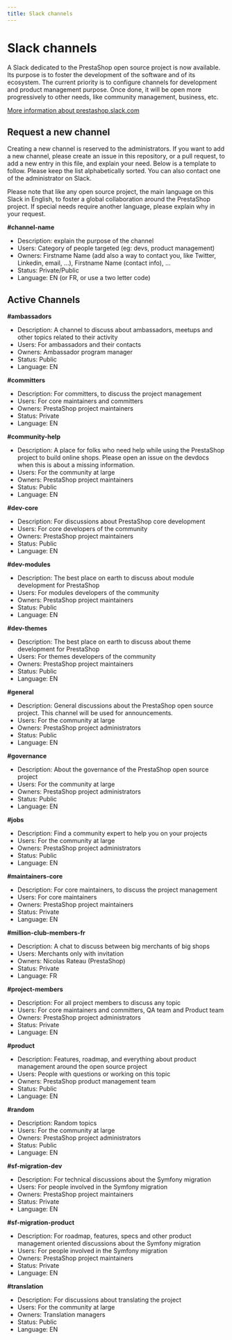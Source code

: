 ```yaml
---
title: Slack channels
---
```


# Slack channels

A Slack dedicated to the PrestaShop open source project is now available. Its purpose is to foster the development of the software and of its ecosystem. The current priority is to configure channels for development and product management purpose. Once done, it will be open more progressively to other needs, like community management, business, etc.

[More information about prestashop.slack.com](https://github.com/PrestaShop/open-source/blob/master/slack/readme.md)

## Request a new channel

Creating a new channel is reserved to the administrators. If you want to add a new channel, please create an issue in this repository, or a pull request, to add a new entry in this file, and explain your need. Below is a template to follow. Please keep the list alphabetically sorted. You can also contact one of the administrator on Slack.

Please note that like any open source project, the main language on this Slack in English, to foster a global collaboration around the PrestaShop project. If special needs require another language, please explain why in your request.

**#channel-name**
- Description: explain the purpose of the channel
- Users: Category of people targeted (eg: devs, product management)
- Owners: Firstname Name (add also a way to contact you, like Twitter, Linkedin, email, ...), Firstname Name (contact info), ...
- Status: Private/Public
- Language: EN (or FR, or use a two letter code)


## Active Channels

**#ambassadors**
- Description: A channel to discuss about ambassadors, meetups and other topics related to their activity
- Users: For ambassadors and their contacts
- Owners: Ambassador program manager
- Status: Public
- Language: EN

**#committers**
- Description: For committers, to discuss the project management
- Users: For core maintainers and committers
- Owners: PrestaShop project maintainers
- Status: Private
- Language: EN

**#community-help**
- Description: A place for folks who need help while using the PrestaShop project to build online shops. Please open an issue on the devdocs when this is about a missing information.
- Users: For the community at large
- Owners: PrestaShop project maintainers
- Status: Public
- Language: EN

**#dev-core**
- Description: For discussions about PrestaShop core development
- Users: For core developers of the community
- Owners: PrestaShop project maintainers
- Status: Public
- Language: EN

**#dev-modules**
- Description: The best place on earth to discuss about module development for PrestaShop
- Users: For modules developers of the community
- Owners: PrestaShop project maintainers
- Status: Public
- Language: EN

**#dev-themes**
- Description: The best place on earth to discuss about theme development for PrestaShop
- Users: For themes developers of the community
- Owners: PrestaShop project maintainers
- Status: Public
- Language: EN

**#general**
- Description: General discussions about the PrestaShop open source project. This channel will be used for announcements.
- Users: For the community at large
- Owners: PrestaShop project administrators
- Status: Public
- Language: EN

**#governance**
- Description: About the governance of the PrestaShop open source project
- Users: For the community at large
- Owners: PrestaShop project administrators
- Status: Public
- Language: EN

**#jobs**
- Description: Find a community expert to help you on your projects
- Users: For the community at large
- Owners: PrestaShop project administrators
- Status: Public
- Language: EN

**#maintainers-core**
- Description: For core maintainers, to discuss the project management
- Users: For core maintainers
- Owners: PrestaShop project maintainers
- Status: Private
- Language: EN

**#million-club-members-fr**
- Description: A chat to discuss between big merchants of big shops
- Users: Merchants only with invitation
- Owners: Nicolas Rateau (PrestaShop)
- Status: Private
- Language: FR

**#project-members**
- Description: For all project members to discuss any topic
- Users: For core maintainers and committers, QA team and Product team
- Owners: PrestaShop project administrators
- Status: Private
- Language: EN

**#product**
- Description: Features, roadmap, and everything about product management around the open source project
- Users: People with questions or working on this topic
- Owners: PrestaShop product management team
- Status: Public
- Language: EN

**#random**
- Description: Random topics
- Users: For the community at large
- Owners: PrestaShop project administrators
- Status: Public
- Language: EN

**#sf-migration-dev**
- Description: For technical discussions about the Symfony migration
- Users: For people involved in the Symfony migration
- Owners: PrestaShop project maintainers
- Status: Private
- Language: EN

**#sf-migration-product**
- Description: For roadmap, features, specs and other product management oriented discussions about the Symfony migration
- Users: For people involved in the Symfony migration
- Owners: PrestaShop project maintainers
- Status: Private
- Language: EN

**#translation**
- Description: For discussions about translating the project
- Users: For the community at large
- Owners: Translation managers
- Status: Public
- Language: EN
